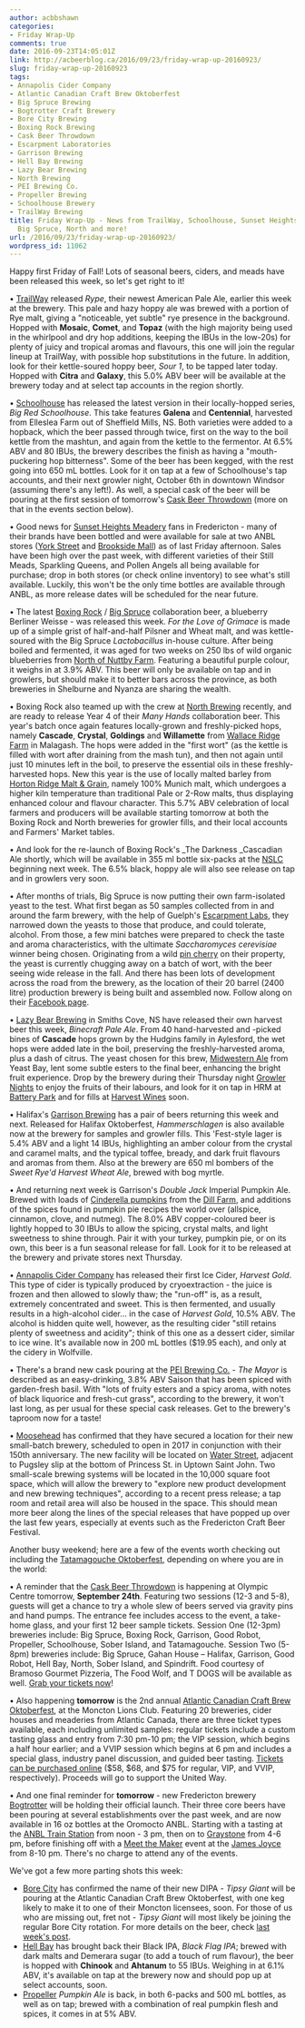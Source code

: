 ```yaml
---
author: acbbshawn
categories:
- Friday Wrap-Up
comments: true
date: 2016-09-23T14:05:01Z
link: http://acbeerblog.ca/2016/09/23/friday-wrap-up-20160923/
slug: friday-wrap-up-20160923
tags:
- Annapolis Cider Company
- Atlantic Canadian Craft Brew Oktoberfest
- Big Spruce Brewing
- Bogtrotter Craft Brewery
- Bore City Brewing
- Boxing Rock Brewing
- Cask Beer Throwdown
- Escarpment Laboratories
- Garrison Brewing
- Hell Bay Brewing
- Lazy Bear Brewing
- North Brewing
- PEI Brewing Co.
- Propeller Brewing
- Schoolhouse Brewery
- TrailWay Brewing
title: Friday Wrap-Up - News from TrailWay, Schoolhouse, Sunset Heights, Boxing Rock,
  Big Spruce, North and more!
url: /2016/09/23/friday-wrap-up-20160923/
wordpress_id: 11062
---
```


Happy first Friday of Fall! Lots of seasonal beers, ciders, and meads have been released this week, so let's get right to it!

• [TrailWay](http://www.trailwaybrewing.com/) released _Rype_, their newest American Pale Ale, earlier this week at the brewery. This pale and hazy hoppy ale was brewed with a portion of Rye malt, giving a "noticeable, yet subtle" rye presence in the background. Hopped with **Mosaic**, **Comet**, and **Topaz** (with the high majority being used in the whirlpool and dry hop additions, keeping the IBUs in the low-20s) for plenty of juicy and tropical aromas and flavours, this one will join the regular lineup at TrailWay, with possible hop substitutions in the future. In addition, look for their kettle-soured hoppy beer, _Sour 1_, to be tapped later today. Hopped with **Citra** and **Galaxy**, this 5.0% ABV beer will be available at the brewery today and at select tap accounts in the region shortly.

• [Schoolhouse](http://www.schoolhousebrewery.ca/) has released the latest version in their locally-hopped series, _Big Red Schoolhouse_. This take features **Galena** and **Centennial**, harvested from Elleslea Farm out of Sheffield Mills, NS. Both varieties were added to a hopback, which the beer passed through twice, first on the way to the boil kettle from the mashtun, and again from the kettle to the fermentor. At 6.5% ABV and 80 IBUs, the brewery describes the finish as having a "mouth-puckering hop bitterness". Some of the beer has been kegged, with the rest going into 650 mL bottles. Look for it on tap at a few of Schoolhouse's tap accounts, and their next growler night, October 6th in downtown Windsor (assuming there's any left!). As well, a special cask of the beer will be pouring at the first session of tomorrow's [Cask Beer Throwdown](http://localconnections.ca/home/2016/7/17/the-cask-beer-throwdown) (more on that in the events section below).

• Good news for [Sunset Heights Meadery](http://www.sunsetheightsmeadery.com/) fans in Fredericton - many of their brands have been bottled and were available for sale at two ANBL stores ([York Street](http://www.nbliquor.com/Home/Stores?StoreSearch=York+Street) and [Brookside Mall](http://www.nbliquor.com/Home/Stores?StoreSearch=Fredericton+-+Brookside+Mall)) as of last Friday afternoon. Sales have been high over the past week, with different varieties of their Still Meads, Sparkling Queens, and Pollen Angels all being available for purchase; drop in both stores (or check online inventory) to see what's still available. Luckily, this won't be the only time bottles are available through ANBL, as more release dates will be scheduled for the near future.

• The latest [Boxing Rock](http://www.boxingrock.ca/) / [Big Spruce](http://www.bigspruce.ca/) collaboration beer, a blueberry Berliner Weisse - was released this week. _For the Love of Grimace_ is made up of a simple grist of half-and-half Pilsner and Wheat malt, and was kettle-soured with the Big Spruce _Lactobacillus_ in-house culture. After being boiled and fermented, it was aged for two weeks on 250 lbs of wild organic blueberries from [North of Nuttby Farm](https://www.facebook.com/North-of-Nuttby-Farm-114287458728185/info/?tab=page_info). Featuring a beautiful purple colour, it weighs in at 3.9% ABV. This beer will only be available on tap and in growlers, but should make it to better bars across the province, as both breweries in Shelburne and Nyanza are sharing the wealth.

• Boxing Rock also teamed up with the crew at [North Brewing](http://www.northbrewing.ca/) recently, and are ready to release Year 4 of their _Many Hands_ collaboration beer. This year's batch once again features locally-grown and freshly-picked hops, namely **Cascade**, **Crystal**, **Goldings** and **Willamette** from [Wallace Ridge Farm](https://www.facebook.com/Wallace-Ridge-Farm-138211669596965/) in Malagash. The hops were added in the "first wort" (as the kettle is filled with wort after draining from the mash tun), and then not again until just 10 minutes left in the boil, to preserve the essential oils in these freshly-harvested hops. New this year is the use of locally malted barley from [Horton Ridge Malt & Grain](https://www.hortonridgemalt.com/), namely 100% Munich malt, which undergoes a higher kiln temperature than traditional Pale or 2-Row malts, thus displaying enhanced colour and flavour character. This 5.7% ABV celebration of local farmers and producers will be available starting tomorrow at both the Boxing Rock and North breweries for growler fills, and their local accounts and Farmers' Market tables.

• And look for the re-launch of Boxing Rock's _The Darkness _Cascadian Ale shortly, which will be available in 355 ml bottle six-packs at the [NSLC](https://www.mynslc.com/) beginning next week. The 6.5% black, hoppy ale will also see release on tap and in growlers very soon.

• After months of trials, Big Spruce is now putting their own farm-isolated yeast to the test. What first began as 50 samples collected from in and around the farm brewery, with the help of Guelph's [Escarpment Labs](http://www.escarpmentlabs.com/), they narrowed down the yeasts to those that produce, and could tolerate, alcohol. From those, a few mini batches were prepared to check the taste and aroma characteristics, with the ultimate _Saccharomyces_ _cerevisiae_ winner being chosen. Originating from a wild [pin cherry](https://en.wikipedia.org/wiki/Prunus_pensylvanica) on their property, the yeast is currently chugging away on a batch of wort, with the beer seeing wide release in the fall. And there has been lots of development across the road from the brewery, as the location of their 20 barrel (2400 litre) production brewery is being built and assembled now. Follow along on their [Facebook page](https://www.facebook.com/BigSpruceBrewing/).

• [Lazy Bear Brewing](http://www.lazybearbrewing.ca/) in Smiths Cove, NS have released their own harvest beer this week, _Binecraft Pale Ale_. From 40 hand-harvested and -picked bines of **Cascade** hops grown by the Hudgins family in Aylesford, the wet hops were added late in the boil, preserving the freshly-harvested aroma, plus a dash of citrus. The yeast chosen for this brew, [Midwestern Ale](http://www.theyeastbay.com/brewers-yeast-products/midwestern-ale) from Yeast Bay, lent some subtle esters to the final beer, enhancing the bright fruit experience. Drop by the brewery during their Thursday night [Growler Nights](http://www.lazybearbrewing.ca/contact/) to enjoy the fruits of their labours, and look for it on tap in HRM at [Battery Park](http://batterypark.ca/) and for fills at [Harvest Wines](http://www.harvestwines.ca/store/) soon.

• Halifax's [Garrison Brewing](http://www.garrisonbrewing.com/) has a pair of beers returning this week and next. Released for Halifax Oktoberfest, _Hammerschlagen_ is also available now at the brewery for samples and growler fills. This 'Fest-style lager is 5.4% ABV and a light 14 IBUs, highlighting an amber colour from the crystal and caramel malts, and the typical toffee, bready, and dark fruit flavours and aromas from them. Also at the brewery are 650 ml bombers of the _Sweet Rye'd Harvest Wheat Ale_, brewed with bog myrtle.

• And returning next week is Garrison's _Double Jack_ Imperial Pumpkin Ale. Brewed with loads of [Cinderella pumpkins](http://www.allaboutpumpkins.com/varieties.html#cinderella) from the [Dill Farm](http://www.howarddill.com/), and additions of the spices found in pumpkin pie recipes the world over (allspice, cinnamon, clove, and nutmeg). The 8.0% ABV copper-coloured beer is lightly hopped to 30 IBUs to allow the spicing, crystal malts, and light sweetness to shine through. Pair it with your turkey, pumpkin pie, or on its own, this beer is a fun seasonal release for fall. Look for it to be released at the brewery and private stores next Thursday.

• [Annapolis Cider Company](http://drinkannapolis.ca/) has released their first Ice Cider, _Harvest Gold_. This type of cider is typically produced by cryoextraction - the juice is frozen and then allowed to slowly thaw; the "run-off" is, as a result, extremely concentrated and sweet. This is then fermented, and usually results in a high-alcohol cider... in the case of _Harvest Gold_, 10.5% ABV. The alcohol is hidden quite well, however, as the resulting cider "still retains plenty of sweetness and acidity"; think of this one as a dessert cider, similar to ice wine. It's available now in 200 mL bottles ($19.95 each), and only at the cidery in Wolfville.

• There's a brand new cask pouring at the [PEI Brewing Co.](http://peibrewingcompany.com/) - _The Mayor_ is described as an easy-drinking, 3.8% ABV Saison that has been spiced with garden-fresh basil. With "lots of fruity esters and a spicy aroma, with notes of black liquorice and fresh-cut grass", according to the brewery, it won't last long, as per usual for these special cask releases. Get to the brewery's taproom now for a taste!

• [Moosehead](http://www.mooseheadbeeracademy.com/) has confirmed that they have secured a location for their new small-batch brewery, scheduled to open in 2017 in conjunction with their 150th anniversary. The new facility will be located on [Water Street](https://goo.gl/maps/25uXNpzTYVQ2), adjacent to Pugsley slip at the bottom of Princess St. in Uptown Saint John. Two small-scale brewing systems will be located in the 10,000 square foot space, which will allow the brewery to "explore new product development and new brewing techniques", according to a recent press release; a tap room and retail area will also be housed in the space. This should mean more beer along the lines of the special releases that have popped up over the last few years, especially at events such as the Fredericton Craft Beer Festival.

Another busy weekend; here are a few of the events worth checking out including the [Tatamagouche Oktoberfest](http://www.nsoktoberfest.ca/), depending on where you are in the world:

• A reminder that the [Cask Beer Throwdown](http://localconnections.ca/home/2016/7/17/the-cask-beer-throwdown) is happening at Olympic Centre tomorrow, **September 24th**. Featuring two sessions (12-3 and 5-8), guests will get a chance to try a whole slew of beers served via gravity pins and hand pumps. The entrance fee includes access to the event, a take-home glass, and your first 12 beer sample tickets. Session One (12-3pm) breweries include: Big Spruce, Boxing Rock, Garrison, Good Robot, Propeller, Schoolhouse, Sober Island, and Tatamagouche. Session Two (5-8pm) breweries include: Big Spruce, Gahan House – Halifax, Garrison, Good Robot, Hell Bay, North, Sober Island, and Spindrift. Food courtesy of Bramoso Gourmet Pizzeria, The Food Wolf, and T DOGS will be available as well. [Grab your tickets now](http://etixnow.com/events/the-cask-beer-throwdown/sep-24-2016/olympic-hall)!

• Also happening **tomorrow** is the 2nd annual [Atlantic Canadian Craft Brew Oktoberfest](http://ambereffect.com/events/), at the Moncton Lions Club. Featuring 20 breweries, cider houses and meaderies from Atlantic Canada, there are three ticket types available, each including unlimited samples: regular tickets include a custom tasting glass and entry from 7:30 pm-10 pm; the VIP session, which begins a half hour earlier; and a VVIP session which begins at 6 pm and includes a special glass, industry panel discussion, and guided beer tasting. [Tickets can be purchased online](https://www.eventbrite.com/e/atlantic-canadian-craft-brew-oktoberfest-tickets-26413113333) ($58, $68, and $75 for regular, VIP, and VVIP, respectively). Proceeds will go to support the United Way.

• And one final reminder for **tomorrow** - new Fredericton brewery [Bogtrotter](https://www.facebook.com/BogtrotterCraftBrewery/) will be holding their official launch. Their three core beers have been pouring at several establishments over the past week, and are now available in 16 oz bottles at the Oromocto ANBL. Starting with a tasting at the [ANBL Train Station](http://www.nbliquor.com/Home/Station) from noon - 3 pm, then on to [Graystone](http://graystonebrewing.com/) from 4-6 pm, before finishing off with a [Meet the Maker](https://www.facebook.com/events/140381753074633/) event at the [James Joyce](https://www.facebook.com/The-James-Joyce-Pub-187205728006725/?fref=ts) from 8-10 pm. There's no charge to attend any of the events.

We've got a few more parting shots this week:

- [Bore City](http://www.borecitybrewing.com/) has confirmed the name of their new DIPA - _Tipsy Giant_ will be pouring at the Atlantic Canadian Craft Brew Oktoberfest, with one keg likely to make it to one of their Moncton licensees, soon. For those of us who are missing out, fret not - _Tipsy Giant_ will most likely be joining the regular Bore City rotation. For more details on the beer, check [last week's post](http://acbeerblog.ca/2016/09/16/friday-wrap-up-20160916/).
- [Hell Bay](http://www.hellbaybrewing.com/) has brought back their Black IPA, _Black Flag IPA_; brewed with dark malts and Demerara sugar (to add a touch of rum flavour), the beer is hopped with **Chinook** and **Ahtanum** to 55 IBUs. Weighing in at 6.1% ABV, it's available on tap at the brewery now and should pop up at select accounts, soon.
- [Propeller](http://www.drinkpropeller.ca/) _Pumpkin Ale_ is back, in both 6-packs and 500 mL bottles, as well as on tap; brewed with a combination of real pumpkin flesh and spices, it comes in at 5% ABV.
